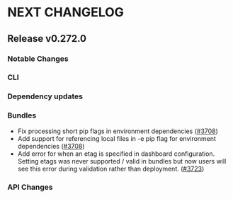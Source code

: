 # NEXT CHANGELOG

## Release v0.272.0

### Notable Changes

### CLI

### Dependency updates

### Bundles
* Fix processing short pip flags in environment dependencies ([#3708](https://github.com/databricks/cli/pull/3708))
* Add support for referencing local files in -e pip flag for environment dependencies ([#3708](https://github.com/databricks/cli/pull/3708))
* Add error for when an etag is specified in dashboard configuration. Setting etags was never supported / valid in bundles but now users will see this error during validation rather than deployment. ([#3723](https://github.com/databricks/cli/pull/3723))

### API Changes

